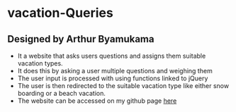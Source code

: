 # vacation-Queries
## Designed by Arthur Byamukama
  - It a website that asks users questions and assigns them suitable vacation types.
  - It does this by asking a user multiple questions and weighing them
  - The user input is processed with using functions linked to jQuery
  - The user is then redirected to the suitable vacation type like either snow boarding or a beach vacation.
  - The website can be accessed on my github page [here](https://github.com/Arthur-Byamukama)
